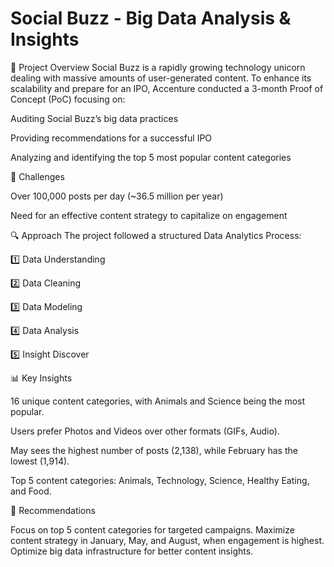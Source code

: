 # Social Buzz - Big Data Analysis & Insights
📌 Project Overview
Social Buzz is a rapidly growing technology unicorn dealing with massive amounts of user-generated content. To enhance its scalability and prepare for an IPO, Accenture conducted a 3-month Proof of Concept (PoC) focusing on:

Auditing Social Buzz’s big data practices

Providing recommendations for a successful IPO

Analyzing and identifying the top 5 most popular content categories


🚀 Challenges

Over 100,000 posts per day (~36.5 million per year)

Need for an effective content strategy to capitalize on engagement


🔍 Approach
The project followed a structured Data Analytics Process:

1️⃣ Data Understanding

2️⃣ Data Cleaning

3️⃣ Data Modeling

4️⃣ Data Analysis

5️⃣ Insight Discover


📊 Key Insights

16 unique content categories, with Animals and Science being the most popular.

Users prefer Photos and Videos over other formats (GIFs, Audio).

May sees the highest number of posts (2,138), while February has the lowest (1,914).

Top 5 content categories: Animals, Technology, Science, Healthy Eating, and Food.


🎯 Recommendations

Focus on top 5 content categories for targeted campaigns.
Maximize content strategy in January, May, and August, when engagement is highest.
Optimize big data infrastructure for better content insights.
